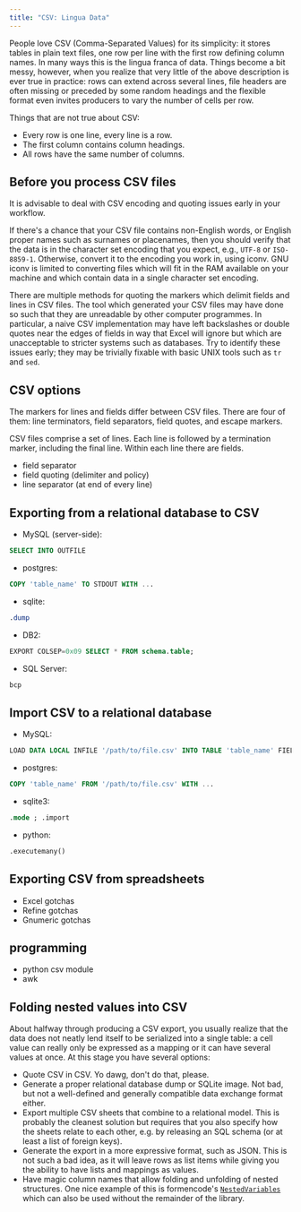 ```yaml
---
title: "CSV: Lingua Data"
---
```


People love CSV (Comma-Separated Values) for its simplicity: it stores tables in plain text files, one row per line with the first row defining column names. In many ways this is the lingua franca of data. Things become a bit messy, however, when you realize that very little of the above description  is ever true in practice: rows can extend across several lines, file headers are often missing or preceded by some random headings and the flexible format even invites producers to vary the number of cells per row.

Things that are not true about CSV:

 * Every row is one line, every line is a row.
 * The first column contains column headings.
 * All rows have the same number of columns.

Before you process CSV files
----------------------------

It is advisable to deal with CSV encoding and quoting issues early  in your workflow.

If there's a chance that your CSV file contains non-English words, or English proper names such as surnames or placenames, then you should verify that the data is in the character set encoding that you expect, e.g., `UTF-8` or `ISO-8859-1`. Otherwise, convert it to the encoding you work in, using iconv.
GNU iconv is limited to converting files which will fit in the RAM available on your machine and which contain data in a single character set encoding.

There are multiple methods for quoting the markers which delimit fields and lines in CSV files. The tool which generated your CSV files may have done so such that they are unreadable by other computer programmes.
In particular, a naive CSV implementation may have left backslashes or double quotes near the edges of fields in way that Excel will ignore but which are unacceptable to stricter systems such as databases. Try to identify these issues early; they may be trivially fixable with basic
UNIX tools such as `tr` and `sed`.

CSV options
-----------

The markers for lines and fields differ between CSV files. There are four of them: line terminators, field separators, field quotes, and escape markers.

CSV files comprise a set of lines. Each line is followed by a termination marker, including the final line. Within each line there are fields.

*  field separator
*  field quoting (delimiter and policy)
*  line separator (at end of every line)


Exporting from a relational database to CSV
-------------------------------------------
* MySQL (server-side):
```SQL
SELECT INTO OUTFILE
```
* postgres:
```SQL
COPY 'table_name' TO STDOUT WITH ...
```
* sqlite:
```SQL
.dump
```
* DB2:
```SQL
EXPORT COLSEP=0x09 SELECT * FROM schema.table;
```
* SQL Server:
```SQL
bcp
```

Import CSV to a relational database
-----------------------------------

* MySQL:
```SQL
LOAD DATA LOCAL INFILE '/path/to/file.csv' INTO TABLE 'table_name' FIELDS SEPARATED BY '\t' OPTIONALLY ENCLOSED BY '"' LINES TERMINATED BY '\n' IGNORE 1 LINES; SHOW WARNINGS;
```
* postgres:
```SQL
COPY 'table_name' FROM '/path/to/file.csv' WITH ...
```
* sqlite3:
```SQL
.mode ; .import
```
* python:
```SQL
.executemany()
```

Exporting CSV from spreadsheets
-------------------------------
* Excel gotchas
* Refine gotchas
* Gnumeric gotchas


programming
-----------
* python csv module
* awk


Folding nested values into CSV
------------------------------

About halfway through producing a CSV export, you usually realize that the data does not neatly lend itself to be serialized into a single table: a cell value can really only be expressed as a mapping or it can have several values at once. At this stage you have several options:

 * Quote CSV in CSV. Yo dawg, don't do that, please.
 * Generate a proper relational database dump or SQLite image. Not bad, but not a well-defined and generally compatible data exchange format either.
 * Export multiple CSV sheets that combine to a relational model. This is probably the cleanest solution but requires that you also specify how the sheets relate to each other, e.g. by releasing an SQL schema (or at least a list of foreign keys).
 * Generate the export in a more expressive format, such as JSON. This is not such a bad idea, as it will leave rows as list items while giving you the ability to have lists and mappings as values.
 * Have magic column names that allow folding and unfolding of nested structures. One nice example of this is formencode's [`NestedVariables`](http://formencode.org/Validator.html#http-html-form-input) which can also be used without the remainder of the library.
